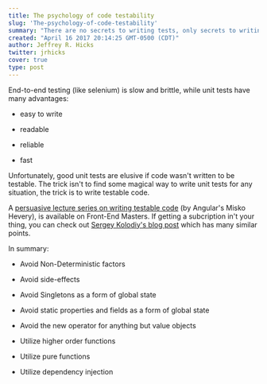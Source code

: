 ```yaml
---
title: The psychology of code testability
slug: 'The-psychology-of-code-testability'
summary: "There are no secrets to writing tests, only secrets to writing testable code"
created: "April 16 2017 20:14:25 GMT-0500 (CDT)"
author: Jeffrey R. Hicks
twitter: jrhicks
cover: true
type: post
---
```


End-to-end testing (like selenium) is slow and brittle, while unit tests have many advantages:

 * easy to write

 * readable

 * reliable

 * fast

Unfortunately, good unit tests are elusive if code wasn't written to be testable.  The trick isn't to find some magical way to write unit tests for any situation, the trick is to write testable code.

A [persuasive lecture series on writing testable code](https://frontendmasters.com/courses/angularjs-and-code-testability/) (by Angular's Misko Hevery), is available on Front-End Masters.  If getting a subcription in't your thing, you can check out [Sergey Kolodiy's blog post](https://www.toptal.com/qa/how-to-write-testable-code-and-why-it-matters) which has many similar points.

In summary:

* Avoid Non-Deterministic factors

* Avoid side-effects

* Avoid Singletons as a form of global state

* Avoid static properties and fields as a form of global state

* Avoid the new operator for anything but value objects

* Utilize higher order functions

* Utilize pure functions

* Utilize dependency injection
